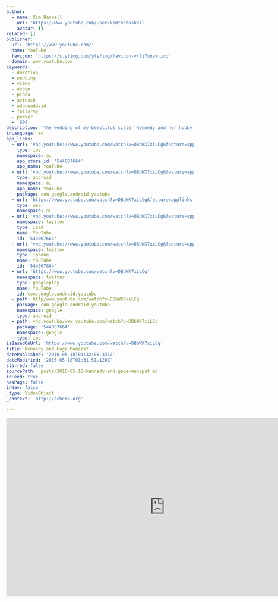 ```yaml
---
author:
  - name: Kim Haskell
    url: 'https://www.youtube.com/user/kimthehaskell'
    avatar: {}
related: []
publisher:
  url: 'https://www.youtube.com/'
  name: YouTube
  favicon: 'https://s.ytimg.com/yts/img/favicon-vflz7uhzw.ico'
  domain: www.youtube.com
keywords:
  - duration
  - wedding
  - views
  - aspyn
  - piana
  - avinash
  - adannadavid
  - failarmy
  - parker
  - '604'
description: 'The wedding of my beautiful sister Kennedy and her hubby Gage Manapat. Filmed using only the Blackmagic Cinema camera, a tiffin variable ND, a steadicam, and the sigma 18-35mm art.'
inLanguage: en
app_links:
  - url: 'vnd.youtube://www.youtube.com/watch?v=DBbWX7xiLCg&feature=applinks'
    type: ios
    namespace: ai
    app_store_id: '544007664'
    app_name: YouTube
  - url: 'vnd.youtube://www.youtube.com/watch?v=DBbWX7xiLCg&feature=applinks'
    type: android
    namespace: ai
    app_name: YouTube
    package: com.google.android.youtube
  - url: 'https://www.youtube.com/watch?v=DBbWX7xiLCg&feature=applinks'
    type: web
    namespace: ai
  - url: 'vnd.youtube://www.youtube.com/watch?v=DBbWX7xiLCg&feature=applinks'
    namespace: twitter
    type: ipad
    name: YouTube
    id: '544007664'
  - url: 'vnd.youtube://www.youtube.com/watch?v=DBbWX7xiLCg&feature=applinks'
    namespace: twitter
    type: iphone
    name: YouTube
    id: '544007664'
  - url: 'https://www.youtube.com/watch?v=DBbWX7xiLCg'
    namespace: twitter
    type: googleplay
    name: YouTube
    id: com.google.android.youtube
  - path: http/www.youtube.com/watch?v=DBbWX7xiLCg
    package: com.google.android.youtube
    namespace: google
    type: android
  - path: vnd.youtube/www.youtube.com/watch?v=DBbWX7xiLCg
    package: '544007664'
    namespace: google
    type: ios
isBasedOnUrl: 'https://www.youtube.com/watch?v=DBbWX7xiLCg'
title: Kennedy and Gage Manapat
datePublished: '2016-05-18T01:32:08.335Z'
dateModified: '2016-05-18T01:31:51.120Z'
starred: false
sourcePath: _posts/2016-05-18-kennedy-and-gage-manapat.md
inFeed: true
hasPage: false
inNav: false
_type: VideoObject
_context: 'http://schema.org'

---
```

<iframe src="https://cdn.embedly.com/widgets/media.html?src=https%3A%2F%2Fwww.youtube.com%2Fembed%2FDBbWX7xiLCg%3Ffeature%3Doembed&amp;url=http%3A%2F%2Fwww.youtube.com%2Fwatch%3Fv%3DDBbWX7xiLCg&amp;image=https%3A%2F%2Fi.ytimg.com%2Fvi%2FDBbWX7xiLCg%2Fhqdefault.jpg&amp;key=b7d04c9b404c499eba89ee7072e1c4f7&amp;type=text%2Fhtml&amp;schema=youtube" width="854" height="480" scrolling="no" frameborder="0" allowfullscreen="" style=""></iframe>